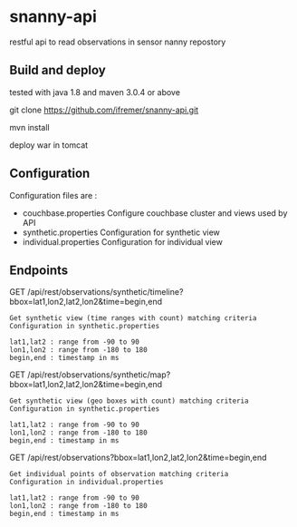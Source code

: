 # snanny-api
restful api to read observations in sensor nanny repostory

## Build and deploy
tested with java 1.8 and maven 3.0.4 or above

git clone https://github.com/ifremer/snanny-api.git

mvn install

deploy war in tomcat

## Configuration
Configuration files are :
  - couchbase.properties
  	Configure couchbase cluster and views used by API
  - synthetic.properties
  	Configuration for synthetic view
  - individual.properties
  	Configuration for individual view
  	
## Endpoints

GET /api/rest/observations/synthetic/timeline?bbox=lat1,lon2,lat2,lon2&time=begin,end

	Get synthetic view (time ranges with count) matching criteria
	Configuration in synthetic.properties

	lat1,lat2 : range from -90 to 90
	lon1,lon2 : range from -180 to 180
	begin,end : timestamp in ms
	
	
GET /api/rest/observations/synthetic/map?bbox=lat1,lon2,lat2,lon2&time=begin,end

	Get synthetic view (geo boxes with count) matching criteria
	Configuration in synthetic.properties

	lat1,lat2 : range from -90 to 90
	lon1,lon2 : range from -180 to 180
	begin,end : timestamp in ms
	
	
GET /api/rest/observations?bbox=lat1,lon2,lat2,lon2&time=begin,end

	Get individual points of observation matching criteria
	Configuration in individual.properties

	lat1,lat2 : range from -90 to 90
	lon1,lon2 : range from -180 to 180
	begin,end : timestamp in ms 